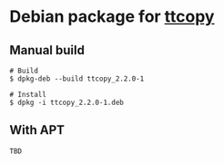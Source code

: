 # Debian package for [ttcopy](https://github.com/greymd/ttcopy)

## Manual build

```
# Build
$ dpkg-deb --build ttcopy_2.2.0-1

# Install
$ dpkg -i ttcopy_2.2.0-1.deb
```

## With APT

```
TBD
```
